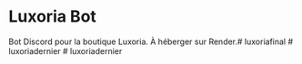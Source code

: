 # Luxoria Bot

Bot Discord pour la boutique Luxoria. À héberger sur Render.#   l u x o r i a f i n a l  
 #   l u x o r i a d e r n i e r  
 #   l u x o r i a d e r n i e r  
 
